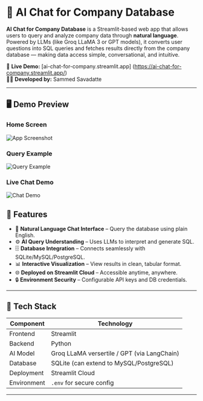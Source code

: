 # 🧠 AI Chat for Company Database

**AI Chat for Company Database** is a Streamlit-based web app that allows users to query and analyze company data through **natural language**.  
Powered by LLMs (like Groq LLaMA 3 or GPT models), it converts user questions into SQL queries and fetches results directly from the company database — making data access simple, conversational, and intuitive.

🔗 **Live Demo:** [ai-chat-for-company.streamlit.app] (https://ai-chat-for-company.streamlit.app/)  
👨‍💻 **Developed by:** Sammed Savadatte

---

## 🖥️ Demo Preview

### Home Screen
![App Screenshot](assets/ui_home.png)

### Query Example
![Query Example](assets/query_example.png)

### Live Chat Demo
![Chat Demo](assets/chat_demo.gif)


## 🚀 Features
- 💬 **Natural Language Chat Interface** – Query the database using plain English.
- ⚙️ **AI Query Understanding** – Uses LLMs to interpret and generate SQL.
- 🗄️ **Database Integration** – Connects seamlessly with SQLite/MySQL/PostgreSQL.
- 📊 **Interactive Visualization** – View results in clean, tabular format.
- 🌐 **Deployed on Streamlit Cloud** – Accessible anytime, anywhere.
- 🔒 **Environment Security** – Configurable API keys and DB credentials.

---

## 🧩 Tech Stack
| Component | Technology |
|------------|-------------|
| Frontend | Streamlit |
| Backend | Python |
| AI Model | Groq LLaMA versertile  / GPT (via LangChain) |
| Database | SQLite (can extend to MySQL/PostgreSQL) |
| Deployment | Streamlit Cloud |
| Environment | `.env` for secure config |

---

